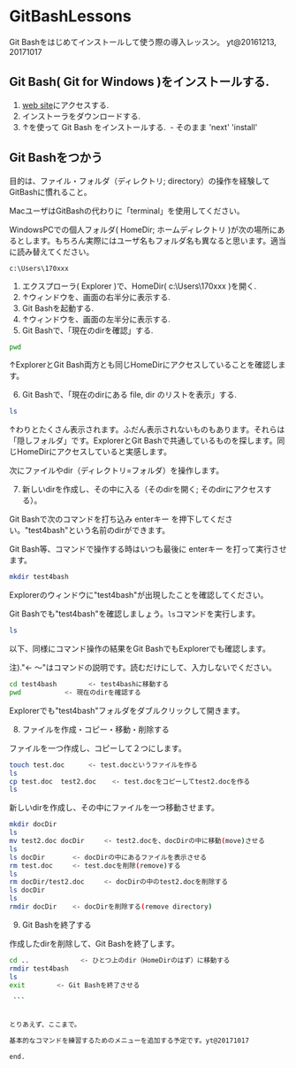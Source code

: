 # GitBashLessons
Git Bashをはじめてインストールして使う際の導入レッスン。
yt@20161213, 20171017


## Git Bash( Git for Windows )をインストールする.

1. [web site](https://git-for-windows.github.io/)にアクセスする.
2. インストーラをダウンロードする.
3. ↑を使って Git Bash をインストールする.
  - そのまま 'next' 'install'

## Git Bashをつかう

目的は、ファイル・フォルダ（ディレクトリ; directory）の操作を経験してGitBashに慣れること。

MacユーザはGitBashの代わりに「terminal」を使用してください。

WindowsPCでの個人フォルダ( HomeDir; ホームディレクトリ )が次の場所にあるとします。もちろん実際にはユーザ名もフォルダ名も異なると思います。適当に読み替えてください。

`c:\Users\170xxx`

1. エクスプローラ( Explorer )で、HomeDir( c:\Users\170xxx )を開く.
2. ↑ウィンドウを、画面の右半分に表示する.
3. Git Bashを起動する.
4. ↑ウィンドウを、画面の左半分に表示する.
5. Git Bashで、「現在のdirを確認」する.

  ```bash
  pwd
  ```

  ↑ExplorerとGit Bash両方とも同じHomeDirにアクセスしていることを確認します。

6. Git Bashで、「現在のdirにある file, dir のリストを表示」する.

  ```bash
  ls
  ```

  ↑わりとたくさん表示されます。ふだん表示されないものもあります。それらは「隠しフォルダ」です。ExplorerとGit Bashで共通しているものを探します。同じHomeDirにアクセスしていると実感します。

  次にファイルやdir（ディレクトリ=フォルダ）を操作します。

7. 新しいdirを作成し、その中に入る（そのdirを開く; そのdirにアクセスする）。

  Git Bashで次のコマンドを打ち込み enterキー を押下してください。"test4bash"という名前のdirができます。

  Git Bash等、コマンドで操作する時はいつも最後に enterキー を打って実行させます。

  ```bash
  mkdir test4bash
  ```

  Explorerのウィンドウに"test4bash"が出現したことを確認してください。

  Git Bashでも"test4bash"を確認しましょう。`ls`コマンドを実行します。

  ```bash
  ls
  ```

  以下、同様にコマンド操作の結果をGit BashでもExplorerでも確認します。

  注)."<- 〜"はコマンドの説明です。読むだけにして、入力しないでください。

  ```bash
  cd test4bash        <- test4bashに移動する
  pwd           <- 現在のdirを確認する
  ```

  Explorerでも"test4bash"フォルダをダブルクリックして開きます。


8. ファイルを作成・コピー・移動・削除する

  ファイルを一つ作成し、コピーして２つにします。

  ```bash
  touch test.doc      <- test.docというファイルを作る
  ls
  cp test.doc  test2.doc    <- test.docをコピーしてtest2.docを作る
  ls
  ```

  新しいdirを作成し、その中にファイルを一つ移動させます。

  ```bash
  mkdir docDir
  ls
  mv test2.doc docDir     <- test2.docを、docDirの中に移動(move)させる
  ls
  ls docDir       <- docDirの中にあるファイルを表示させる
  rm test.doc     <- test.docを削除(remove)する
  ls
  rm docDir/test2.doc     <- docDirの中のtest2.docを削除する
  ls docDir
  ls
  rmdir docDir    <- docDirを削除する(remove directory)
  ```


9. Git Bashを終了する

  作成したdirを削除して、Git Bashを終了します。

  ```bash
  cd ..             <- ひとつ上のdir（HomeDirのはず）に移動する
  rmdir test4bash
  ls
  exit        <- Git Bashを終了させる

  ```


とりあえず、ここまで。

基本的なコマンドを練習するためのメニューを追加する予定です。yt@20171017

end.
